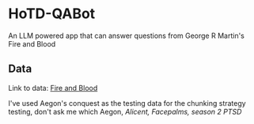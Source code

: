 # HoTD-QABot
An LLM powered app that can answer questions from George R Martin's Fire and Blood

## Data

Link to data: [Fire and Blood](https://archive.org/stream/fire-blood-by-george-r-r-martin/Fire%20%26%20Blood%20by%20George%20R%20R%20Martin_djvu.txt)

I've used Aegon's conquest as the testing data for the chunking strategy testing, don't ask me which Aegon, *Alicent, Facepalms, season 2 PTSD*
